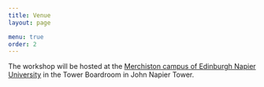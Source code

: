 ```yaml
---
title: Venue
layout: page

menu: true
order: 2
---
```


The workshop will be hosted at the [Merchiston campus of Edinburgh Napier University](https://www.google.com/maps/place/Edinburgh+Napier+University,+Merchiston+Campus/@55.9355672,-3.2277158,15z/data=!4m13!1m7!3m6!1s0x4887c70880edd63d:0xf588e84c54b98ada!2sMerchiston,+Édimbourg+EH10+5AY!3b1!8m2!3d55.935556!4d-3.218961!3m4!1s0x4887c7094d1a3ff9:0x63b967e8d1488094!8m2!3d55.9331208!4d-3.2132596) in the Tower Boardroom in John Napier Tower.


